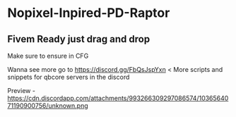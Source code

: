 # Nopixel-Inpired-PD-Raptor

Fivem Ready just drag and drop
------------------------
Make sure to ensure in CFG

Wanna see more go to https://discord.gg/FbQsJspYxn 
< More scripts and snippets for qbcore servers in the discord

Preview - https://cdn.discordapp.com/attachments/993266309297086574/1036564071190900756/unknown.png

